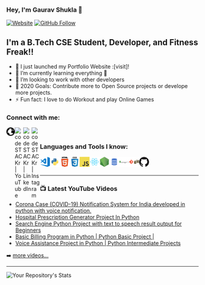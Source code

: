 ### Hey, I'm Gaurav Shukla 👋

[![Website](https://img.shields.io/website?label=gaurav.tk&style=for-the-badge&url=https%3A%2F%2Fcodestackr.com)](https://gaurav.tk)
[![GitHub Follow](https://img.shields.io/github/followers/iamgauravshukla?label=follow&style=for-the-badge)](https://github.com/iamgauravshukla)

## I'm a B.Tech CSE Student, Developer, and Fitness Freak!!

- 🔭 I just launched my Portfolio Website :[visit]!
- 🌱 I’m currently learning everything 🤣
- 👯 I’m looking to work with other developers 
- 🥅 2020 Goals: Contribute more to Open Source projects or develope more projects.
- ⚡ Fun fact: I love to do Workout and play Online Games


### Connect with me:

[<img align="left" alt="codeSTACKr.com" width="22px" src="https://raw.githubusercontent.com/iconic/open-iconic/master/svg/globe.svg" />][website]
[<img align="left" alt="codeSTACKr | YouTube" width="22px" src="https://cdn.jsdelivr.net/npm/simple-icons@v3/icons/youtube.svg" />][youtube]
[<img align="left" alt="codeSTACKr | LinkedIn" width="22px" src="https://cdn.jsdelivr.net/npm/simple-icons@v3/icons/linkedin.svg" />][linkedin]
[<img align="left" alt="codeSTACKr | Instagram" width="22px" src="https://cdn.jsdelivr.net/npm/simple-icons@v3/icons/instagram.svg" />][instagram]

<br />

### Languages and Tools  I know:

<img align="left" alt="Visual Studio Code" width="26px" src="https://raw.githubusercontent.com/github/explore/80688e429a7d4ef2fca1e82350fe8e3517d3494d/topics/visual-studio-code/visual-studio-code.png" />
<img align="left" alt="Python" width="26px" src="https://raw.githubusercontent.com/github/explore/80688e429a7d4ef2fca1e82350fe8e3517d3494d/topics/python/python.png" />
<img align="left" alt="HTML5" width="26px" src="https://raw.githubusercontent.com/github/explore/80688e429a7d4ef2fca1e82350fe8e3517d3494d/topics/html/html.png" />
<img align="left" alt="CSS3" width="26px" src="https://raw.githubusercontent.com/github/explore/80688e429a7d4ef2fca1e82350fe8e3517d3494d/topics/css/css.png" />
<img align="left" alt="JavaScript" width="26px" src="https://raw.githubusercontent.com/github/explore/80688e429a7d4ef2fca1e82350fe8e3517d3494d/topics/javascript/javascript.png" />
<img align="left" alt="React" width="26px" src="https://raw.githubusercontent.com/github/explore/80688e429a7d4ef2fca1e82350fe8e3517d3494d/topics/react/react.png" />
<img align="left" alt="Node.js" width="26px" src="https://raw.githubusercontent.com/github/explore/80688e429a7d4ef2fca1e82350fe8e3517d3494d/topics/nodejs/nodejs.png" />
<img align="left" alt="SQL" width="26px" src="https://raw.githubusercontent.com/github/explore/80688e429a7d4ef2fca1e82350fe8e3517d3494d/topics/sql/sql.png" />
<img align="left" alt="MongoDB" width="26px" src="https://raw.githubusercontent.com/github/explore/80688e429a7d4ef2fca1e82350fe8e3517d3494d/topics/mongodb/mongodb.png" />
<img align="left" alt="Git" width="26px" src="https://raw.githubusercontent.com/github/explore/80688e429a7d4ef2fca1e82350fe8e3517d3494d/topics/git/git.png" />
<img align="left" alt="GitHub" width="26px" src="https://raw.githubusercontent.com/github/explore/78df643247d429f6cc873026c0622819ad797942/topics/github/github.png" />

<br />
<br />

---

### 📺 Latest YouTube Videos

<!-- YOUTUBE:START -->
- [Corona Case (COVID-19) Notification System for India developed in python with voice notification.](https://www.youtube.com/watch?v=KyCnSwPJdLg)
- [Hospital Prescription Generator Project In Python](https://www.youtube.com/watch?v=eu83fjMLfcE)
- [Search Engine Python Project with text to speech result output for Beginners](https://www.youtube.com/watch?v=XQiVHLK3Ipk)
- [Basic Billing Program in Python | Python Basic Project |](https://www.youtube.com/watch?v=HlFAcajgzEo&t=5s)
- [Voice Assistance Project in Python | Python Intermediate Projects](https://www.youtube.com/watch?v=fcMrwByYI5c)
<!-- YOUTUBE:END -->

➡️ [more videos...](https://youtube.com/channel/UCWFCdCKT8wo0sOVM6MZxjdA)

---
![Your Repository's Stats](https://github-readme-stats.vercel.app/api?username=iamgauravshukla&show_icons=true)

[website]: https://gaurav.tk
[youtube]: https://youtube.com/channel/UCWFCdCKT8wo0sOVM6MZxjdA
[instagram]: https://instagram.com/thisisgauravshukla
[linkedin]: https://linkedin.com/in/thisisgauravshukla

